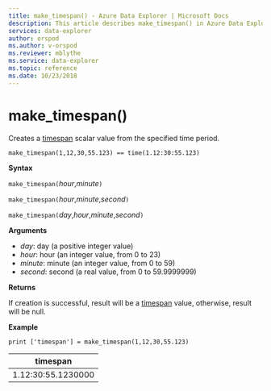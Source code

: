 ```yaml
---
title: make_timespan() - Azure Data Explorer | Microsoft Docs
description: This article describes make_timespan() in Azure Data Explorer.
services: data-explorer
author: orspod
ms.author: v-orspod
ms.reviewer: mblythe
ms.service: data-explorer
ms.topic: reference
ms.date: 10/23/2018
---
```

# make_timespan()

Creates a [timespan](./scalar-data-types/timespan.md) scalar value from the specified time period.

```kusto
make_timespan(1,12,30,55.123) == time(1.12:30:55.123)
```

**Syntax**

`make_timespan(`*hour*,*minute*`)`

`make_timespan(`*hour*,*minute*,*second*`)`

`make_timespan(`*day*,*hour*,*minute*,*second*`)`

**Arguments**

* *day*: day (a positive integer value)
* *hour*: hour (an integer value, from 0 to 23)
* *minute*: minute (an integer value, from 0 to 59)
* *second*: second (a real value, from 0 to 59.9999999)

**Returns**

If creation is successful, result will be a [timespan](./scalar-data-types/timespan.md) value, otherwise, result will be null.
 
**Example**

```kusto
print ['timespan'] = make_timespan(1,12,30,55.123)

```

|timespan|
|---|
|1.12:30:55.1230000|


